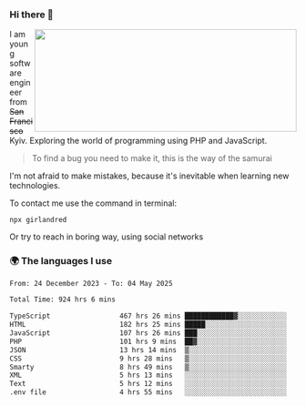 ### Hi there 👋  

<img align='right' src="https://github-readme-stats.vercel.app/api?username=girlandred&count_private=true&show_icons=true&include_all_commits=true&hide_rank=true&hide_title=true&theme=buefy&card_width=300" width=460 height=180>


I am young software engineer from ~~San Francisco~~ Kyiv. Exploring the world of programming using PHP and JavaScript.


> To find a bug you need to make it, this is the way of the samurai



I'm not afraid to make mistakes, because it's inevitable when learning new technologies.

To contact me use the command in terminal:

```
npx girlandred
```

Or try to reach in boring way, using social networks


### 🌍 The languages I use

<!--START_SECTION:waka-->

```txt
From: 24 December 2023 - To: 04 May 2025

Total Time: 924 hrs 6 mins

TypeScript                 467 hrs 26 mins ████████████▓░░░░░░░░░░░░   50.57 %
HTML                       182 hrs 25 mins █████░░░░░░░░░░░░░░░░░░░░   19.74 %
JavaScript                 107 hrs 26 mins ███░░░░░░░░░░░░░░░░░░░░░░   11.62 %
PHP                        101 hrs 9 mins  ██▓░░░░░░░░░░░░░░░░░░░░░░   10.94 %
JSON                       13 hrs 14 mins  ▒░░░░░░░░░░░░░░░░░░░░░░░░   01.43 %
CSS                        9 hrs 28 mins   ▒░░░░░░░░░░░░░░░░░░░░░░░░   01.03 %
Smarty                     8 hrs 49 mins   ▒░░░░░░░░░░░░░░░░░░░░░░░░   00.96 %
XML                        5 hrs 13 mins   ░░░░░░░░░░░░░░░░░░░░░░░░░   00.57 %
Text                       5 hrs 12 mins   ░░░░░░░░░░░░░░░░░░░░░░░░░   00.56 %
.env file                  4 hrs 55 mins   ░░░░░░░░░░░░░░░░░░░░░░░░░   00.53 %
```

<!--END_SECTION:waka-->
